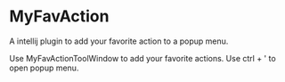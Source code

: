 # MyFavAction
A intellij plugin to add your favorite action to a popup menu.

Use MyFavActionToolWindow to add your favorite actions. Use ctrl + ' to open popup menu.